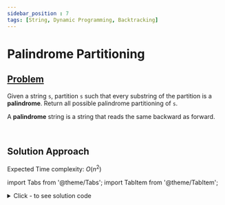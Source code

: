 ```yaml
---
sidebar_position : 7
tags: [String, Dynamic Programming, Backtracking]
---
```


# Palindrome Partitioning

## [Problem](https://leetcode.com/problems/palindrome-partitioning/)

<p>Given a string <code>s</code>, partition <code>s</code> such that every substring of the partition is a <strong>palindrome</strong>. Return all possible palindrome partitioning of <code>s</code>.</p>

<p>A <strong>palindrome</strong> string is a string that reads the same backward as forward.</p>

<p>&nbsp;</p>


## Solution Approach

Expected Time complexity: $O(n^2)$

import Tabs from '@theme/Tabs';
import TabItem from '@theme/TabItem';

<details><summary>Click - to see solution code</summary>

<Tabs>
<TabItem value="cpp" label="C++">

```cpp
class Solution {
    int n;
    string w;
    vector<string> arr;
    vector<vector<string>> ans;

   public:
    void partition(int indx) {
        if (indx == n) {
            ans.push_back(arr);
            return;
        }
        string s = "", ss;
        for (int j = indx; j < n; j++) {
            s.push_back(w[j]);
            ss = s;
            reverse(ss.begin(), ss.end());
            if (ss == s) {
                arr.push_back(s);
                partition(j + 1);
                arr.pop_back();
            }
        }
    }

    vector<vector<string>> partition(string s) {
        this->n = s.length();
        this->w = s;
        partition(0);
        return ans;
    }
};
```
</TabItem>
</Tabs>

</details>

